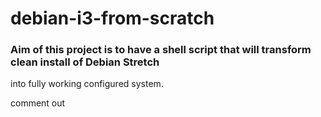 # debian-i3-from-scratch

### Aim of this project is to have a shell script that will transform clean install of Debian Stretch
into fully working configured system.

comment out
